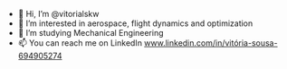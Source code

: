 - 👋 Hi, I’m @vitorialskw
- 👀 I’m interested in aerospace, flight dynamics and optimization
- 🌱 I’m studying Mechanical Engineering
- 📫 You can reach me on LinkedIn www.linkedin.com/in/vitória-sousa-694905274

<!---
vitorialskw/vitorialskw is a ✨ special ✨ repository because its `README.md` (this file) appears on your GitHub profile.
You can click the Preview link to take a look at your changes.
--->
